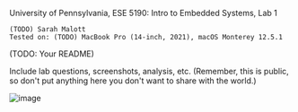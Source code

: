 University of Pennsylvania, ESE 5190: Intro to Embedded Systems, Lab 1

    (TODO) Sarah Malott
    Tested on: (TODO) MacBook Pro (14-inch, 2021), macOS Monterey 12.5.1

(TODO: Your README)

Include lab questions, screenshots, analysis, etc. (Remember, this is public, so don't put anything here you don't want to share with the world.)

![image](https://user-images.githubusercontent.com/114248720/192078763-2d4b973f-5f94-45c3-8a5c-81b638d55135.png)
